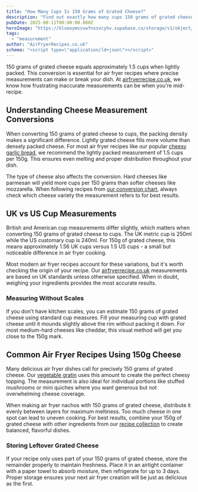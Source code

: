 ```yaml
---
title: "How Many Cups Is 150 Grams of Grated Cheese?"
description: "Find out exactly how many cups 150 grams of grated cheese equals for perfect air fryer recipes. Includes UK/US conversions and handy measurement tips."
pubDate: 2025-08-11T00:00:00.000Z
heroImage: "https://klueoymssxwfnxsvcyhv.supabase.co/storage/v1/object/public/md/how-many-cups-is-150-grams-of-grated-cheese-f73fa049.png"
tags:
  - "measurement"
author: "AirFryerRecipes.co.uk"
schema: "<script type=\"application/ld+json\"></script>"
---
```


<p>150 grams of grated cheese equals approximately 1.5 cups when lightly packed. This conversion is essential for air fryer recipes where precise measurements can make or break your dish. At <a href=https://www.airfryerrecipe.co.uk>airfryerrecipe.co.uk</a>, we know how frustrating inaccurate measurements can be when you're mid-recipe.</p>

<h2>Understanding Cheese Measurement Conversions</h2>
<p>When converting 150 grams of grated cheese to cups, the packing density makes a significant difference. Lightly grated cheese fills more volume than densely packed cheese. For most air fryer recipes like our popular <a href=https://www.airfryerrecipe.co.uk/recipes>cheesy garlic bread</a>, we recommend the lightly packed measurement of 1.5 cups per 150g. This ensures even melting and proper distribution throughout your dish.</p>
<p>The type of cheese also affects the conversion. Hard cheeses like parmesan will yield more cups per 150 grams than softer cheeses like mozzarella. When following recipes from <a href=https://www.airfryerrecipe.co.uk/air-fryer-conversion-chart>our conversion chart</a>, always check which cheese variety the measurement refers to for best results.</p>

<h2>UK vs US Cup Measurements</h2>
<p>British and American cup measurements differ slightly, which matters when converting 150 grams of grated cheese to cups. The UK metric cup is 250ml while the US customary cup is 240ml. For 150g of grated cheese, this means approximately 1.56 UK cups versus 1.5 US cups - a small but noticeable difference in air fryer cooking.</p>
<p>Most modern air fryer recipes account for these variations, but it's worth checking the origin of your recipe. Our <a href=https://www.airfryerrecipe.co.uk>airfryerrecipe.co.uk</a> measurements are based on UK standards unless otherwise specified. When in doubt, weighing your ingredients provides the most accurate results.</p>

<h3>Measuring Without Scales</h3>
<p>If you don't have kitchen scales, you can estimate 150 grams of grated cheese using standard cup measures. Fill your measuring cup with grated cheese until it mounds slightly above the rim without packing it down. For most medium-hard cheeses like cheddar, this visual method will get you close to the 150g mark.</p>

<h2>Common Air Fryer Recipes Using 150g Cheese</h2>
<p>Many delicious air fryer dishes call for precisely 150 grams of grated cheese. Our <a href=https://www.airfryerrecipe.co.uk/recipe-category/vegetables>vegetable gratin</a> uses this amount to create the perfect cheesy topping. The measurement is also ideal for individual portions like stuffed mushrooms or mini quiches where you want generous but not overwhelming cheese coverage.</p>
<p>When making air fryer nachos with 150 grams of grated cheese, distribute it evenly between layers for maximum meltiness. Too much cheese in one spot can lead to uneven cooking. For best results, combine your 150g of grated cheese with other ingredients from our <a href=https://www.airfryerrecipe.co.uk/recipes>recipe collection</a> to create balanced, flavorful dishes.</p>

<h3>Storing Leftover Grated Cheese</h3>
<p>If your recipe only uses part of your 150 grams of grated cheese, store the remainder properly to maintain freshness. Place it in an airtight container with a paper towel to absorb moisture, then refrigerate for up to 3 days. Proper storage ensures your next air fryer creation will be just as delicious as the first.</p>
